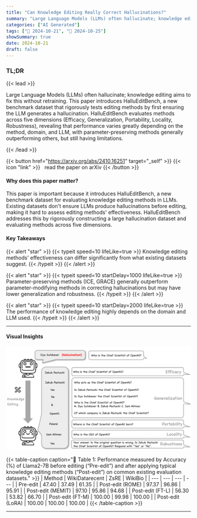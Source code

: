 ```yaml
---
title: "Can Knowledge Editing Really Correct Hallucinations?"
summary: "Large Language Models (LLMs) often hallucinate; knowledge editing aims to fix this without retraining.  This paper introduces HalluEditBench, a new benchmark dataset that rigorously tests editing meth....."
categories: ["AI Generated"]
tags: ["🔖 2024-10-21", "🤗 2024-10-25"]
showSummary: true
date: 2024-10-21
draft: false
---
```


### TL;DR


{{< lead >}}

Large Language Models (LLMs) often hallucinate; knowledge editing aims to fix this without retraining.  This paper introduces HalluEditBench, a new benchmark dataset that rigorously tests editing methods by first ensuring the LLM generates a hallucination.  HalluEditBench evaluates methods across five dimensions (Efficacy, Generalization, Portability, Locality, Robustness), revealing that performance varies greatly depending on the method, domain, and LLM, with parameter-preserving methods generally outperforming others, but still having limitations.

{{< /lead >}}


{{< button href="https://arxiv.org/abs/2410.16251" target="_self" >}}
{{< icon "link" >}} &nbsp; read the paper on arXiv
{{< /button >}}

#### Why does this paper matter?
This paper is important because it introduces HalluEditBench, a new benchmark dataset for evaluating knowledge editing methods in LLMs. Existing datasets don't ensure LLMs produce hallucinations before editing, making it hard to assess editing methods' effectiveness. HalluEditBench addresses this by rigorously constructing a large hallucination dataset and evaluating methods across five dimensions.
#### Key Takeaways

{{< alert "star" >}}
{{< typeit speed=10 lifeLike=true >}} Knowledge editing methods' effectiveness can differ significantly from what existing datasets suggest. {{< /typeit >}}
{{< /alert >}}

{{< alert "star" >}}
{{< typeit speed=10 startDelay=1000 lifeLike=true >}} Parameter-preserving methods (ICE, GRACE) generally outperform parameter-modifying methods in correcting hallucinations but may have lower generalization and robustness. {{< /typeit >}}
{{< /alert >}}

{{< alert "star" >}}
{{< typeit speed=10 startDelay=2000 lifeLike=true >}} The performance of knowledge editing highly depends on the domain and LLM used. {{< /typeit >}}
{{< /alert >}}

------
#### Visual Insights



![](figures/figures_2_0.png "🔼 Framework of HalluEditBench. For real-world hallucinations, we holistically assess the performance of knowledge editing on Efficacy, Generalization, Portability, Locality, and Robustness.")





{{< table-caption caption="🔽 Table 1: Performance measured by Accuracy (%) of Llama2-7B before editing (“Pre-edit”) and after applying typical knowledge editing methods (“Post-edit”) on common existing evaluation datasets." >}}
| Method | WikiDatarecent | ZsRE | WikiBio |
| --- | --- | --- | --- |
| Pre-edit | 47.40 | 37.49 | 61.35 |
| Post-edit (ROME) | 97.37 | 96.86 | 95.91 |
| Post-edit (MEMIT) | 97.10 | 95.86 | 94.68 |
| Post-edit (FT-L) | 56.30 | 53.82 | 66.70 |
| Post-edit (FT-M) | 100.00 | 99.98 | 100.00 |
| Post-edit (LoRA) | 100.00 | 100.00 | 100.00 |
{{< /table-caption >}}


------





